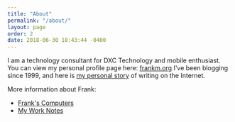 ```yaml
---
title: "About"
permalink: "/about/"
layout: page
order: 2
date: 2018-06-30 18:43:44 -0400
---
```

I am a technology consultant for DXC Technology and mobile enthusiast. You can view my personal profile page here: [frankm.org](http://frankm.org) I've been blogging since 1999, and here is [my personal story](https://writing.frankmcpherson.net/stories/2018/06/30/my-internet-writing-story.html) of writing on the Internet. 

More information about Frank:

* [Frank's Computers](http://instantoutliner.com/80)
* [My Work Notes](http://instantoutliner.com/41)
